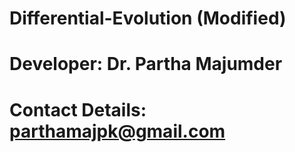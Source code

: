 # Differential-Evolution (Modified)

# Developer: Dr. Partha Majumder

# Contact Details: parthamajpk@gmail.com